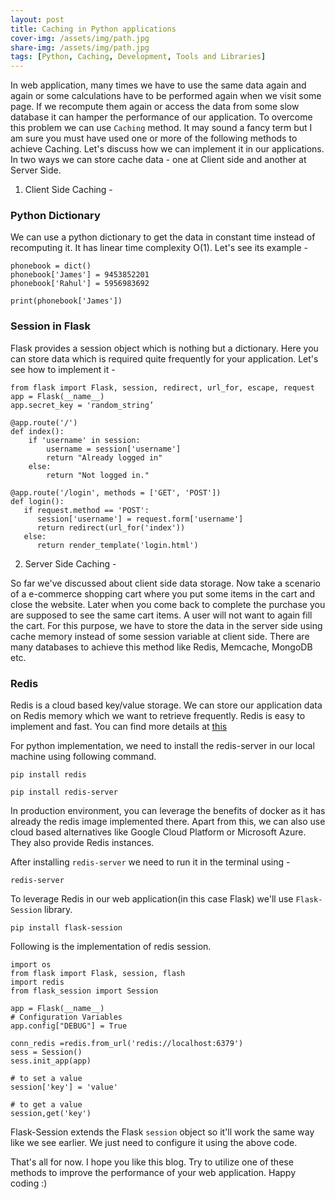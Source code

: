 ```yaml
---
layout: post
title: Caching in Python applications
cover-img: /assets/img/path.jpg
share-img: /assets/img/path.jpg
tags: [Python, Caching, Development, Tools and Libraries]
---
```


In web application, many times we have to use the same data again and again or some calculations have to be performed again when we visit some page. If we recompute them again or access the data from some slow database it can hamper the performance of our application. To overcome this problem we can use `Caching` method. It may sound a fancy term but I am sure you must have used one or more of the following methods to achieve Caching. Let's discuss how we can implement it in our applications. In two ways we can store cache data - one at Client side and another at Server Side.

1. Client Side Caching -

### Python Dictionary

We can use a python dictionary to get the data in constant time instead of recomputing it. It has linear time complexity O(1). Let's see its example -

```
phonebook = dict()
phonebook['James'] = 9453852201
phonebook['Rahul'] = 5956983692

print(phonebook['James'])
```

### Session in Flask

Flask provides a session object which is nothing but a dictionary. Here you can store data which is required quite frequently for your application. Let's see how to implement it -

```
from flask import Flask, session, redirect, url_for, escape, request
app = Flask(__name__)
app.secret_key = 'random_string’

@app.route('/')
def index():
   	if 'username' in session:
   		username = session['username']
   		return "Already logged in"
   	else:
   		return "Not logged in."

@app.route('/login', methods = ['GET', 'POST'])
def login():
   if request.method == 'POST':
      session['username'] = request.form['username']
      return redirect(url_for('index'))
   else:
   	  return render_template('login.html')
```

2. Server Side Caching -

So far we've discussed about client side data storage. Now take a scenario of a e-commerce shopping cart where you put some items in the cart and close the website. Later when you come back to complete the purchase you are supposed to see the same cart items. A user will not want to again fill the cart. For this purpose, we have to store the data in the server side using cache memory instead of some session variable at client side. There are many databases to achieve this method like Redis, Memcache, MongoDB etc.

### Redis

Redis is a cloud based key/value storage. We can store our application data on Redis memory which we want to retrieve frequently. Redis is easy to implement and fast. You can find more details at [this](https://redis.io)

For python implementation, we need to install the redis-server in our local machine using following command.

`pip install redis`

`pip install redis-server`

In production environment, you can leverage the benefits of docker as it has already the redis image implemented there. Apart from this, we can also use cloud based alternatives like Google Cloud Platform or Microsoft Azure. They also provide Redis instances.

After installing `redis-server` we need to run it in the terminal using - 

`redis-server`

To leverage Redis in our web application(in this case Flask) we'll use `Flask-Session` library.

`pip install flask-session` 

Following is the implementation of redis session.

```
import os
from flask import Flask, session, flash
import redis
from flask_session import Session

app = Flask(__name__)
# Configuration Variables
app.config["DEBUG"] = True

conn_redis =redis.from_url('redis://localhost:6379')
sess = Session()
sess.init_app(app)

# to set a value
session['key'] = 'value'

# to get a value
session,get('key')
```

Flask-Session extends the Flask `session` object so it'll work the same way like we see earlier. We just need to configure it using the above code.

That's all for now. I hope you like this blog. Try to utilize one of these methods to improve the performance of your web application. Happy coding :)
